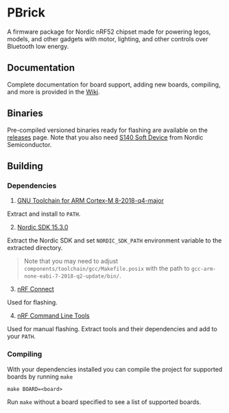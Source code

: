# PBrick

A firmware package for Nordic nRF52 chipset made for powering legos, models, and other gadgets with motor, lighting, and other controls over Bluetooth low energy.

## Documentation

Complete documentation for board support, adding new boards, compiling, and more is provided in the [Wiki](https://github.com/charlesportwoodii/pbrick/wiki).

## Binaries

Pre-compiled versioned binaries ready for flashing are available on the [releases](https://github.com/charlesportwoodii/pbrick/releases) page. Note that you also need [S140 Soft Device](https://www.nordicsemi.com/Software-and-Tools/Software/S140) from Nordic Semiconductor.

## Building

### Dependencies

1. [GNU Toolchain for ARM Cortex-M 8-2018-q4-major](https://developer.arm.com/tools-and-software/open-source-software/gnu-toolchain/gnu-rm/downloads)

Extract and install to `PATH`.

2. [Nordic SDK 15.3.0](https://www.nordicsemi.com/Software-and-Tools/Software/nRF5-SDK)

Extract the Nordic SDK and set `NORDIC_SDK_PATH` environment variable to the extracted directory.

> Note that you may need to adjust `components/toolchain/gcc/Makefile.posix` with the path to `gcc-arm-none-eabi-7-2018-q2-update/bin/`.


3. [nRF Connect](https://www.nordicsemi.com/Software-and-Tools/Development-Tools/nRF-Connect-for-desktop)

Used for flashing.

4. [nRF Command Line Tools](https://www.nordicsemi.com/Software-and-Tools/Development-Tools/nRF5-Command-Line-Tools)

Used for manual flashing. Extract tools and their dependencies and add to your `PATH`.

### Compiling

With your dependencies installed you can compile the project for supported boards by running `make`

```
make BOARD=<board>
```

Run `make` without a board specified to see a list of supported boards.
